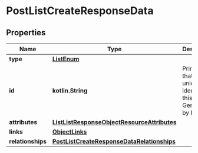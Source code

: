 
# PostListCreateResponseData

## Properties
| Name | Type | Description | Notes |
| ------------ | ------------- | ------------- | ------------- |
| **type** | [**ListEnum**](ListEnum.md) |  |  |
| **id** | **kotlin.String** | Primary key that uniquely identifies this list. Generated by Klaviyo. |  |
| **attributes** | [**ListListResponseObjectResourceAttributes**](ListListResponseObjectResourceAttributes.md) |  |  |
| **links** | [**ObjectLinks**](ObjectLinks.md) |  |  |
| **relationships** | [**PostListCreateResponseDataRelationships**](PostListCreateResponseDataRelationships.md) |  |  [optional] |



